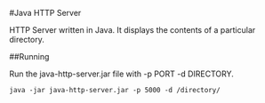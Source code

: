 #Java HTTP Server

HTTP Server written in Java. It displays the contents of a particular directory.


##Running

Run the java-http-server.jar file with -p PORT -d DIRECTORY.

```
java -jar java-http-server.jar -p 5000 -d /directory/
```